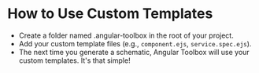 # How to Use Custom Templates

- Create a folder named .angular-toolbox in the root of your project.
- Add your custom template files (e.g., `component.ejs`, `service.spec.ejs`).
- The next time you generate a schematic, Angular Toolbox will use your custom templates. It's that simple!